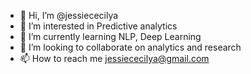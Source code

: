- 👋 Hi, I’m @jessiececilya
- 👀 I’m interested in Predictive analytics
- 🌱 I’m currently learning NLP, Deep Learning
- 💞️ I’m looking to collaborate on analytics and research  
- 📫 How to reach me jessiececilya@gmail.com

<!---
jessiececilya/jessiececilya is a ✨ special ✨ repository because its `README.md` (this file) appears on your GitHub profile.
You can click the Preview link to take a look at your changes.
--->
